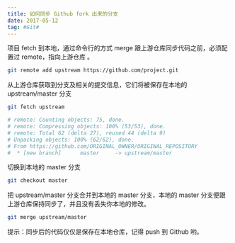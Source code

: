 ```yaml
---
title: 如何同步 Github fork 出来的分支
date: 2017-05-12
tag: #Git#
---
```


项目 fetch 到本地，通过命令行的方式 merge
跟上游仓库同步代码之前，必须配置过 remote，指向上游仓库 。

```bash
git remote add upstream https://github.com/project.git
```
从上游仓库获取到分支及相关的提交信息，它们将被保存在本地的 upstream/master 分支

```bash
git fetch upstream

# remote: Counting objects: 75, done.
# remote: Compressing objects: 100% (53/53), done.
# remote: Total 62 (delta 27), reused 44 (delta 9)
# Unpacking objects: 100% (62/62), done.
# From https://github.com/ORIGINAL_OWNER/ORIGINAL_REPOSITORY
#  * [new branch]      master     -> upstream/master
```
切换到本地的 master 分支

```bash
git checkout master
```
把 upstream/master 分支合并到本地的 master 分支，本地的 master 分支便跟上游仓库保持同步了，并且没有丢失你本地的修改。

```bash
git merge upstream/master
```
提示：同步后的代码仅仅是保存在本地仓库，记得 push 到 Github 哟。